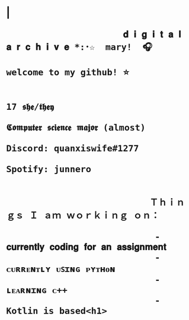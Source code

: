                                                                            
                                                                           
                                                                           
                                                                           
                                                                           
                                                                     

<div class="header">
<h1>| 
                                                    
                          𝐝 𝐢 𝐠 𝐢 𝐭 𝐚 𝐥   𝐚 𝐫 𝐜 𝐡 𝐢 𝐯 𝐞 *:･☆  mary!  🎧    
                                     welcome to my github! ⭐ 
                                                             
                                          17 𝖘𝖍𝖊/𝖙𝖍𝖊𝖞 
                                    𝕮𝖔𝖒𝖕𝖚𝖙𝖊𝖗 𝖘𝖈𝖎𝖊𝖓𝖈𝖊 𝖒𝖆𝖏𝖔𝖗 (almost)
                                     Discord: quanxiswife#1277
                                         Spotify: junnero 

                                                            
                               Ｔｈｉｎｇｓ Ｉ ａｍ ｗｏｒｋｉｎｇ ｏｎ：
                                        
                                - 𝐜𝐮𝐫𝐫𝐞𝐧𝐭𝐥𝐲 𝐜𝐨𝐝𝐢𝐧𝐠 𝐟𝐨𝐫 𝐚𝐧 𝐚𝐬𝐬𝐢𝐠𝐧𝐦𝐞𝐧𝐭
                                - ᴄᴜʀʀᴇɴᴛʟʏ ᴜꜱɪɴɢ ᴘʏᴛʜᴏɴ 
                                - ʟᴇᴀʀɴɪɴɢ ᴄ++
                                - Kotlin is based<h1>
</div>
